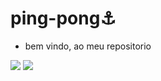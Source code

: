 # ping-pong⚓
- bem vindo, ao meu repositorio

![](.gif)
![](https://tenor.com/pt-BR/view/carl-fredricksen-thumbs-up-up-movie-good-job-okay-gif-14648058.gif)
